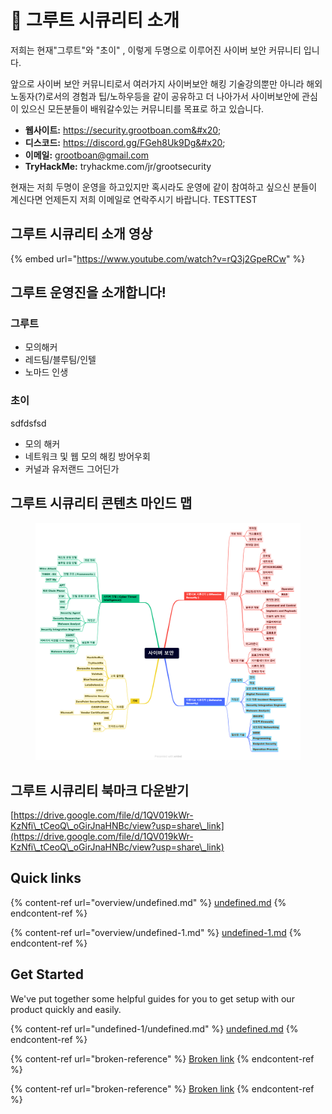 # 👋 그루트 시큐리티 소개

저희는 현재"그루트"와 "초이" , 이렇게 두명으로 이루어진 사이버 보안 커뮤니티 입니다.

앞으로 사이버 보안 커뮤니티로서 여러가지 사이버보안 해킹 기술강의뿐만 아니라 해외 노동자(?)로서의 경험과 팁/노하우등을 같이 공유하고 더 나아가서 사이버보안에 관심이 있으신 모든분들이 배워갈수있는 커뮤니티를 목표로 하고 있습니다.

* **웹사이트:** https://security.grootboan.com&#x20;
* **디스코드:** https://discord.gg/FGeh8Uk9Dg&#x20;
* **이메일:** grootboan@gmail.com
* **TryHackMe:** tryhackme.com/jr/grootsecurity

현재는 저희 두명이 운영을 하고있지만 혹시라도 운영에 같이 참여하고 싶으신 분들이 계신다면 언제든지 저희 이메일로 연락주시기 바랍니다. TESTTEST

## 그루트 시큐리티 소개 영상

{% embed url="https://www.youtube.com/watch?v=rQ3j2GpeRCw" %}

## 그루트 운영진을 소개합니다!

### 그루트

*  모의해커 
* 레드팀/블루팀/인텔
* 노마드 인생

### 초이
sdfdsfsd
* 모의 해커
* 네트워크 및 웹 모의 해킹 방어우회
* 커널과 유저랜드 그어딘가&#x20;



## 그루트 시큐리티 콘텐츠 마인드 맵

<figure><img src=".gitbook/assets/사이버 보안 마인드맵 최종.png" alt=""><figcaption></figcaption></figure>

## 그루트 시큐리티 북마크 다운받기

[https://drive.google.com/file/d/1QV019kWr-KzNfi\_tCeoQ\_oGirJnaHNBc/view?usp=share\_link](https://drive.google.com/file/d/1QV019kWr-KzNfi\_tCeoQ\_oGirJnaHNBc/view?usp=share\_link)

## Quick links

{% content-ref url="overview/undefined.md" %}
[undefined.md](overview/undefined.md)
{% endcontent-ref %}

{% content-ref url="overview/undefined-1.md" %}
[undefined-1.md](overview/undefined-1.md)
{% endcontent-ref %}

## Get Started

We've put together some helpful guides for you to get setup with our product quickly and easily.

{% content-ref url="undefined-1/undefined.md" %}
[undefined.md](undefined-1/undefined.md)
{% endcontent-ref %}

{% content-ref url="broken-reference" %}
[Broken link](broken-reference)
{% endcontent-ref %}

{% content-ref url="broken-reference" %}
[Broken link](broken-reference)
{% endcontent-ref %}
